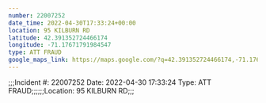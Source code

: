 ```yaml
---
number: 22007252
date_time: 2022-04-30T17:33:24+00:00
location: 95 KILBURN RD
latitude: 42.391352724466174
longitude: -71.17671791984547
type: ATT FRAUD
google_maps_link: https://maps.google.com/?q=42.391352724466174,-71.17671791984547
---
```


;;;Incident #: 22007252  Date: 2022-04-30 17:33:24   Type: ATT FRAUD;;;;;;Location: 95 KILBURN RD;;;
